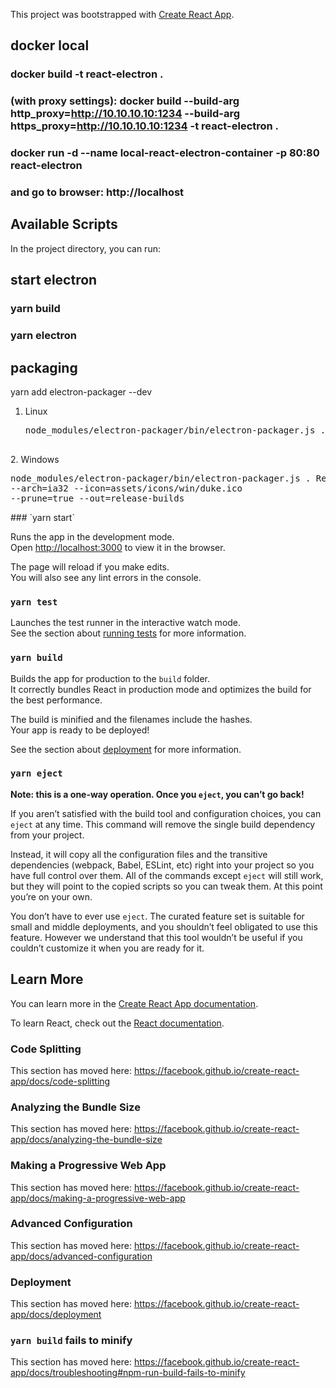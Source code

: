 This project was bootstrapped with [Create React App](https://github.com/facebook/create-react-app).

## docker local

### docker build -t react-electron .

### (with proxy settings): docker build --build-arg http_proxy=http://10.10.10.10:1234 --build-arg https_proxy=http://10.10.10.10:1234 -t react-electron .

### docker run -d --name local-react-electron-container -p 80:80 react-electron

### and go to browser: http://localhost

## Available Scripts

In the project directory, you can run:

## start electron

### yarn build

### yarn electron

## packaging

yarn add electron-packager --dev

1. Linux
   <pre>
   node_modules/electron-packager/bin/electron-packager.js . ReactElectron --overwrite --platform=linux --arch=x64 --prune=true --out=release-builds

</pre>
2. Windows 
<pre>
node_modules/electron-packager/bin/electron-packager.js . ReactElectron --overwrite --asar --platform=win32 
--arch=ia32 --icon=assets/icons/win/duke.ico 
--prune=true --out=release-builds
</pre>
### `yarn start`

Runs the app in the development mode.<br />
Open [http://localhost:3000](http://localhost:3000) to view it in the browser.

The page will reload if you make edits.<br />
You will also see any lint errors in the console.

### `yarn test`

Launches the test runner in the interactive watch mode.<br />
See the section about [running tests](https://facebook.github.io/create-react-app/docs/running-tests) for more information.

### `yarn build`

Builds the app for production to the `build` folder.<br />
It correctly bundles React in production mode and optimizes the build for the best performance.

The build is minified and the filenames include the hashes.<br />
Your app is ready to be deployed!

See the section about [deployment](https://facebook.github.io/create-react-app/docs/deployment) for more information.

### `yarn eject`

**Note: this is a one-way operation. Once you `eject`, you can’t go back!**

If you aren’t satisfied with the build tool and configuration choices, you can `eject` at any time. This command will remove the single build dependency from your project.

Instead, it will copy all the configuration files and the transitive dependencies (webpack, Babel, ESLint, etc) right into your project so you have full control over them. All of the commands except `eject` will still work, but they will point to the copied scripts so you can tweak them. At this point you’re on your own.

You don’t have to ever use `eject`. The curated feature set is suitable for small and middle deployments, and you shouldn’t feel obligated to use this feature. However we understand that this tool wouldn’t be useful if you couldn’t customize it when you are ready for it.

## Learn More

You can learn more in the [Create React App documentation](https://facebook.github.io/create-react-app/docs/getting-started).

To learn React, check out the [React documentation](https://reactjs.org/).

### Code Splitting

This section has moved here: https://facebook.github.io/create-react-app/docs/code-splitting

### Analyzing the Bundle Size

This section has moved here: https://facebook.github.io/create-react-app/docs/analyzing-the-bundle-size

### Making a Progressive Web App

This section has moved here: https://facebook.github.io/create-react-app/docs/making-a-progressive-web-app

### Advanced Configuration

This section has moved here: https://facebook.github.io/create-react-app/docs/advanced-configuration

### Deployment

This section has moved here: https://facebook.github.io/create-react-app/docs/deployment

### `yarn build` fails to minify

This section has moved here: https://facebook.github.io/create-react-app/docs/troubleshooting#npm-run-build-fails-to-minify
